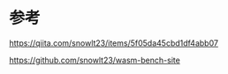 # 参考

https://qiita.com/snowlt23/items/5f05da45cbd1df4abb07

https://github.com/snowlt23/wasm-bench-site
